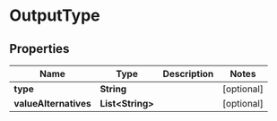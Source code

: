 
# OutputType

## Properties
Name | Type | Description | Notes
------------ | ------------- | ------------- | -------------
**type** | **String** |  |  [optional]
**valueAlternatives** | **List&lt;String&gt;** |  |  [optional]



